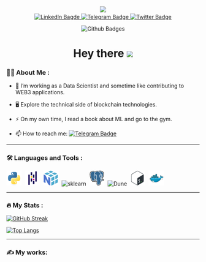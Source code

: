 <div id="header" align="center">
  <img src="https://media.giphy.com/media/v1.Y2lkPTc5MGI3NjExYWQxYWNkYjA2YmVkNWYyYTNjMzZlZmEyMjk1ZThlYzg3ZjdiNjhiNSZlcD12MV9pbnRlcm5hbF9naWZzX2dpZklkJmN0PWc/qgQUggAC3Pfv687qPC/giphy.gif" width="300"/>
</div>
<div id="badges" align="center">
  <a href="https://www.linkedin.com/in/niсk-andrianov-2b9298230/">
    <img src="https://img.shields.io/badge/LinkedIn-blue?logo=linkedin&logoColor=white&style=for-the-badge" alt="LinkedIn Bagde" />
  </a>
  <a href="https://t.me/Andrianov_nick">
    <img src="https://img.shields.io/badge/Telegram-black?style=for-the-badge&logo=telegram&logoColor=blue" alt="Telegram Badge" />
  </a>
  <a href="https://twitter.com/Andrianov_CC">
    <img src="https://img.shields.io/badge/Twitter-blue?style=for-the-badge&logo=twitter&logoColor=white" alt="Twitter Badge" />
  </a> <p>
  <img src="https://komarev.com/ghpvc/?username=TiroBite&style=flat-square&color=blue" alt="Github Badges"/>
<h1>
  Hey there
  <img src="https://media.giphy.com/media/hvRJCLFzcasrR4ia7z/giphy.gif" width="30px"/>
</h1>
</div> 
  
### :man_technologist: About Me :
- :telescope: I’m working as a Data Scientist and sometime like contributing to WEB3 applications.

- :desktop_computer: Explore the technical side of blockchain technologies.

- :zap: On my own time, I read a book about ML and go to the gym.

- :mailbox: How to reach me: [![Telegram Badge](https://img.shields.io/badge/Telegram-black?style=for-the-badge&logo=telegram&logoColor=blue)](https://t.me/Andrianov_nick)

---

### :hammer_and_wrench: Languages and Tools :
<div>
  <img src="https://github.com/devicons/devicon/blob/master/icons/python/python-original.svg" title="Python" alt="Python" width="40" height="40"/>&nbsp;
  <img src="https://github.com/devicons/devicon/blob/master/icons/pandas/pandas-original.svg" title="Pandas" alt="pd" width="40" height="40"/>&nbsp;
  <img src="https://github.com/devicons/devicon/blob/master/icons/numpy/numpy-original.svg" title="Numpy" alt="np" width="40" height="40"/>&nbsp;
  <img src="https://github.com/scikit-learn/scikit-learn/blob/main/doc/logos/scikit-learn-logo-notext.png" title="Scikit-learn" alt="sklearn" width="65" height="40"/>&nbsp;
  <img src="https://github.com/devicons/devicon/blob/master/icons/postgresql/postgresql-original.svg" title="SQL" alt="SQL" width="40" height="40"/>&nbsp;
  <img src="https://dune.com/docs/resources/images/dune-vertical-logo.svg" title="Dune" alt="Dune" width="40" height="40"/>&nbsp;
  <img src="https://github.com/devicons/devicon/blob/master/icons/bash/bash-original.svg" title="Bash" alt="Bash" width="40" height="40"/>&nbsp;
  <img src="https://github.com/devicons/devicon/blob/master/icons/docker/docker-original.svg" title="Docker" alt="Docker" width="40" height="40"/>&nbsp;
</div>

---

### :fire: My Stats :

[![GitHub Streak](http://github-readme-streak-stats.herokuapp.com?user=TiroBite&theme=dark&hide_border=true&border_radius=5&card_width=500)](https://git.io/streak-stats)<p>
[![Top Langs](https://github-readme-stats.vercel.app/api/top-langs/?username=TiroBite&layout=compact&theme=vision-friendly-dark)](https://github.com/anuraghazra/github-readme-stats)

---
  
### :writing_hand: My works:
<!-- BLOG-POST-LIST:START -->

<!-- BLOG-POST-LIST:END -->

















